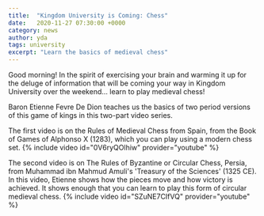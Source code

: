 ```yaml
---
title:  "Kingdom University is Coming: Chess"
date:   2020-11-27 07:30:00 +0000
category: news
author: yda
tags: university
excerpt: "Learn the basics of medieval chess"
---
```

Good morning! 
In the spirit of exercising your brain and warming it up for the deluge of information that will be coming your way in Kingdom University over the weekend... learn to play medieval chess!

Baron Etienne Fevre De Dion teaches us the basics of two period versions of this game of kings in this two-part video series.

The first video is on the Rules of Medieval Chess from Spain, from the Book of Games of Alphonso X (1283), which you can play using a modern chess set.
{% include video id="0V6ryQOlhiw" provider="youtube" %}

The second video is on The Rules of Byzantine or Circular Chess, Persia, from Muhammad ibn Mahmud Amuli's 'Treasury of the Sciences' (1325 CE).  In this video, Etienne shows how the pieces move and how victory is achieved. It shows enough that you can learn to play this form of circular medieval chess.
{% include video id="SZuNE7CIfVQ" provider="youtube" %}

